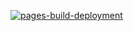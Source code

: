 <!-- GitHub Pages status for the public site -->
[![pages-build-deployment](https://github.com/snuggiettv/sworn-codex/actions/workflows/pages/pages-build-deployment/badge.svg)](https://github.com/snuggiettv/sworn-codex/actions/workflows/pages/pages-build-deployment)
